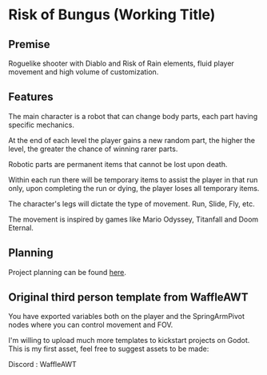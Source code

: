 # Risk of Bungus (Working Title)

## Premise

Roguelike shooter with Diablo and Risk of Rain elements, fluid player movement and high volume of customization.

## Features
The main character is a robot that can change body parts, each part having specific mechanics.

At the end of each level the player gains a new random part, the higher the level, the greater the chance of winning rarer parts.

Robotic parts are permanent items that cannot be lost upon death.

Within each run there will be temporary items to assist the player in that run only, upon completing the run or dying, the player loses all temporary items.

The character's legs will dictate the type of movement. Run, Slide, Fly, etc.

The movement is inspired by games like Mario Odyssey, Titanfall and Doom Eternal.

## Planning
Project planning can be found [here](https://app.milanote.com/1PQESL13PIaDc7?p=Y3OBZKv4M5r).

## Original third person template from WaffleAWT

You have exported variables both on the player and the SpringArmPivot nodes
where you can control movement and FOV.

I'm willing to upload much more templates to kickstart projects on Godot.
This is my first asset, feel free to suggest assets to be made:

Discord : WaffleAWT
